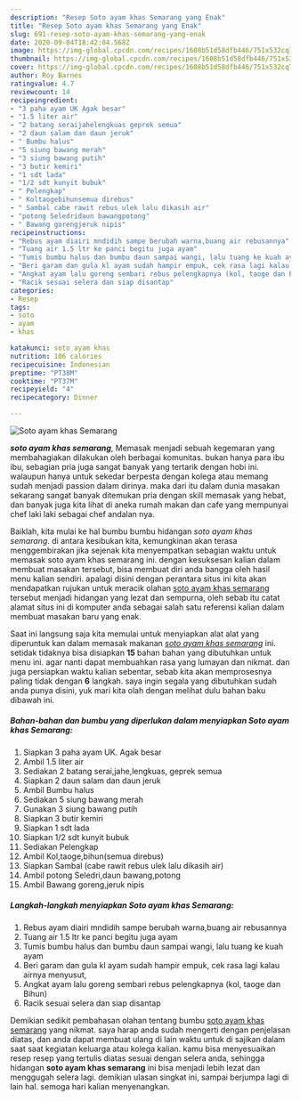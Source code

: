 ```yaml
---
description: "Resep Soto ayam khas Semarang yang Enak"
title: "Resep Soto ayam khas Semarang yang Enak"
slug: 691-resep-soto-ayam-khas-semarang-yang-enak
date: 2020-09-04T18:42:04.568Z
image: https://img-global.cpcdn.com/recipes/1608b51d58dfb446/751x532cq70/soto-ayam-khas-semarang-foto-resep-utama.jpg
thumbnail: https://img-global.cpcdn.com/recipes/1608b51d58dfb446/751x532cq70/soto-ayam-khas-semarang-foto-resep-utama.jpg
cover: https://img-global.cpcdn.com/recipes/1608b51d58dfb446/751x532cq70/soto-ayam-khas-semarang-foto-resep-utama.jpg
author: Roy Barnes
ratingvalue: 4.7
reviewcount: 14
recipeingredient:
- "3 paha ayam UK Agak besar"
- "1.5 liter air"
- "2 batang seraijahelengkuas geprek semua"
- "2 daun salam dan daun jeruk"
- " Bumbu halus"
- "5 siung bawang merah"
- "3 siung bawang putih"
- "3 butir kemiri"
- "1 sdt lada"
- "1/2 sdt kunyit bubuk"
- " Pelengkap"
- " Koltaogebihunsemua direbus"
- " Sambal cabe rawit rebus ulek lalu dikasih air"
- "potong Seledridaun bawangpotong"
- " Bawang gorengjeruk nipis"
recipeinstructions:
- "Rebus ayam diairi mndidih sampe berubah warna,buang air rebusannya"
- "Tuang air 1.5 ltr ke panci begitu juga ayam"
- "Tumis bumbu halus dan bumbu daun sampai wangi, lalu tuang ke kuah ayam"
- "Beri garam dan gula kl ayam sudah hampir empuk, cek rasa lagi kalau airnya menyusut,"
- "Angkat ayam lalu goreng sembari rebus pelengkapnya (kol, taoge dan Bihun)"
- "Racik sesuai selera dan siap disantap"
categories:
- Resep
tags:
- soto
- ayam
- khas

katakunci: soto ayam khas 
nutrition: 106 calories
recipecuisine: Indonesian
preptime: "PT38M"
cooktime: "PT37M"
recipeyield: "4"
recipecategory: Dinner

---
```



![Soto ayam khas Semarang](https://img-global.cpcdn.com/recipes/1608b51d58dfb446/751x532cq70/soto-ayam-khas-semarang-foto-resep-utama.jpg)

<b><i>soto ayam khas semarang</i></b>, Memasak menjadi sebuah kegemaran yang membahagiakan dilakukan oleh berbagai komunitas. bukan hanya para ibu ibu, sebagian pria juga sangat banyak yang tertarik dengan hobi ini. walaupun hanya untuk sekedar berpesta dengan kolega atau memang sudah menjadi passion dalam dirinya. maka dari itu dalam dunia masakan sekarang sangat banyak ditemukan pria dengan skill memasak yang hebat, dan banyak juga kita lihat di aneka rumah makan dan cafe yang mempunyai chef laki laki sebagai chef andalan nya.



Baiklah, kita mulai ke hal bumbu bumbu hidangan <i>soto ayam khas semarang</i>. di antara kesibukan kita, kemungkinan akan terasa menggembirakan jika sejenak kita menyempatkan sebagian waktu untuk memasak soto ayam khas semarang ini. dengan kesuksesan kalian dalam membuat masakan tersebut, bisa membuat diri anda bangga oleh hasil menu kalian sendiri. apalagi disini dengan perantara situs ini kita akan mendapatkan rujukan untuk meracik olahan <u>soto ayam khas semarang</u> tersebut menjadi hidangan yang lezat dan sempurna, oleh sebab itu catat alamat situs ini di komputer anda sebagai salah satu referensi kalian dalam membuat masakan baru yang enak.


Saat ini langsung saja kita memulai untuk menyiapkan alat alat yang diperuntuk kan dalam memasak makanan <u><i>soto ayam khas semarang</i></u> ini. setidak tidaknya bisa disiapkan <b>15</b> bahan bahan yang dibutuhkan untuk menu ini. agar nanti dapat membuahkan rasa yang lumayan dan nikmat. dan juga persiapkan waktu kalian sebentar, sebab kita akan memprosesnya paling tidak dengan <b>6</b> langkah. saya ingin segala yang dibutuhkan sudah anda punya disini, yuk mari kita olah dengan melihat dulu bahan baku dibawah ini.

<!--inarticleads1-->

##### Bahan-bahan dan bumbu yang diperlukan dalam menyiapkan Soto ayam khas Semarang:

1. Siapkan 3 paha ayam UK. Agak besar
1. Ambil 1.5 liter air
1. Sediakan 2 batang serai,jahe,lengkuas, geprek semua
1. Siapkan 2 daun salam dan daun jeruk
1. Ambil  Bumbu halus
1. Sediakan 5 siung bawang merah
1. Gunakan 3 siung bawang putih
1. Siapkan 3 butir kemiri
1. Siapkan 1 sdt lada
1. Siapkan 1/2 sdt kunyit bubuk
1. Sediakan  Pelengkap
1. Ambil  Kol,taoge,bihun(semua direbus)
1. Siapkan  Sambal (cabe rawit rebus ulek lalu dikasih air)
1. Ambil potong Seledri,daun bawang,potong
1. Ambil  Bawang goreng,jeruk nipis




<!--inarticleads2-->

##### Langkah-langkah menyiapkan Soto ayam khas Semarang:

1. Rebus ayam diairi mndidih sampe berubah warna,buang air rebusannya
1. Tuang air 1.5 ltr ke panci begitu juga ayam
1. Tumis bumbu halus dan bumbu daun sampai wangi, lalu tuang ke kuah ayam
1. Beri garam dan gula kl ayam sudah hampir empuk, cek rasa lagi kalau airnya menyusut,
1. Angkat ayam lalu goreng sembari rebus pelengkapnya (kol, taoge dan Bihun)
1. Racik sesuai selera dan siap disantap




Demikian sedikit pembahasan olahan tentang bumbu <u>soto ayam khas semarang</u> yang nikmat. saya harap anda sudah mengerti dengan penjelasan diatas, dan anda dapat membuat ulang di lain waktu untuk di sajikan dalam saat saat kegiatan keluarga atau kolega kalian. kamu bisa menyesuaikan resep resep yang tertulis diatas sesuai dengan selera anda, sehingga hidangan <b>soto ayam khas semarang</b> ini bisa menjadi lebih lezat dan menggugah selera lagi. demikian ulasan singkat ini, sampai berjumpa lagi di lain hal. semoga hari kalian menyenangkan.
